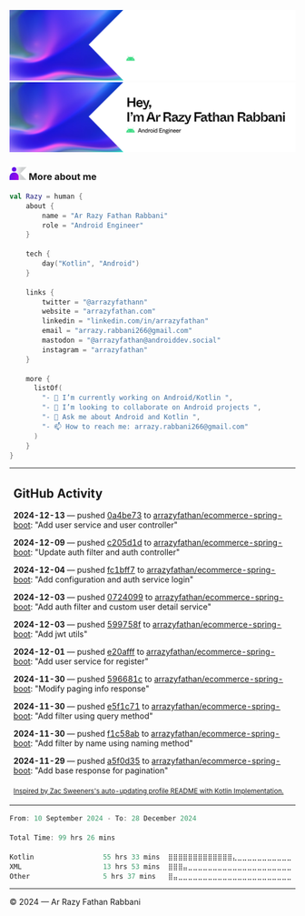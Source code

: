 ![Ar Razy Fathan Rabbani Banner](https://github.com/arrazyfathan/arrazyfathan/blob/main/media/banner-dark.png#gh-dark-mode-only)
![Ar Razy Fathan Rabbani Banner](https://github.com/arrazyfathan/arrazyfathan/blob/main/media/banner-light.png#gh-light-mode-only)

### <img width="30" alt="about" src="https://github.com/arrazyfathan/arrazyfathan/blob/main/media/about.png"> More about me

```kotlin
val Razy = human {
    about {
        name = "Ar Razy Fathan Rabbani"
        role = "Android Engineer"
    }

    tech {
        day("Kotlin", "Android")
    }

    links {
        twitter = "@arrazyfathann"
        website = "arrazyfathan.com"
        linkedin = "linkedin.com/in/arrazyfathan"
        email = "arrazy.rabbani266@gmail.com"
        mastodon = "@arrazyfathan@androiddev.social"
        instagram = "arrazyfathan"
    }

    more {
      listOf(
        "- 🔭 I’m currently working on Android/Kotlin ",
        "- 👯 I’m looking to collaborate on Android projects ",
        "- 💬 Ask me about Android and Kotlin ",
        "- 📫 How to reach me: arrazy.rabbani266@gmail.com"
      )
    }
}
```


<table><tr><td valign="top" width="100%">    

## GitHub Activity

**2024-12-13** — pushed [0a4be73](https://github.com/arrazyfathan/ecommerce-spring-boot/commits/0a4be7365790faf0d5ccd0332a0e16633237219b) to [arrazyfathan/ecommerce-spring-boot](https://github.com/arrazyfathan/ecommerce-spring-boot): "Add user service and user controller"

**2024-12-09** — pushed [c205d1d](https://github.com/arrazyfathan/ecommerce-spring-boot/commits/c205d1d1e9bf88ca9b848ed2b133256f12e72750) to [arrazyfathan/ecommerce-spring-boot](https://github.com/arrazyfathan/ecommerce-spring-boot): "Update auth filter and auth controller"

**2024-12-04** — pushed [fc1bff7](https://github.com/arrazyfathan/ecommerce-spring-boot/commits/fc1bff7f6961b6500974ccbfc5bb93a5adc8cd76) to [arrazyfathan/ecommerce-spring-boot](https://github.com/arrazyfathan/ecommerce-spring-boot): "Add configuration and auth service login"

**2024-12-03** — pushed [0724099](https://github.com/arrazyfathan/ecommerce-spring-boot/commits/07240995b2c211d89cb46ca4739e97a53c4acf6f) to [arrazyfathan/ecommerce-spring-boot](https://github.com/arrazyfathan/ecommerce-spring-boot): "Add auth filter and custom user detail service"

**2024-12-03** — pushed [599758f](https://github.com/arrazyfathan/ecommerce-spring-boot/commits/599758f791110f953d71706ad2023dbf4f5bbc95) to [arrazyfathan/ecommerce-spring-boot](https://github.com/arrazyfathan/ecommerce-spring-boot): "Add jwt utils"

**2024-12-01** — pushed [e20afff](https://github.com/arrazyfathan/ecommerce-spring-boot/commits/e20afffb44154fe5dfa8bc7df997f0e54986e02a) to [arrazyfathan/ecommerce-spring-boot](https://github.com/arrazyfathan/ecommerce-spring-boot): "Add user service for register"

**2024-11-30** — pushed [596681c](https://github.com/arrazyfathan/ecommerce-spring-boot/commits/596681cde505b4481c0734455245e3a0ff40a4b3) to [arrazyfathan/ecommerce-spring-boot](https://github.com/arrazyfathan/ecommerce-spring-boot): "Modify paging info response"

**2024-11-30** — pushed [e5f1c71](https://github.com/arrazyfathan/ecommerce-spring-boot/commits/e5f1c71d7daa6d06ff76d31ac45464a3faffa783) to [arrazyfathan/ecommerce-spring-boot](https://github.com/arrazyfathan/ecommerce-spring-boot): "Add filter using query method"

**2024-11-30** — pushed [f1c58ab](https://github.com/arrazyfathan/ecommerce-spring-boot/commits/f1c58abab5ebf2fa1470f1c1c2a5249f4fd670a6) to [arrazyfathan/ecommerce-spring-boot](https://github.com/arrazyfathan/ecommerce-spring-boot): "Add filter by name using naming method"

**2024-11-29** — pushed [a5f0d35](https://github.com/arrazyfathan/ecommerce-spring-boot/commits/a5f0d35641f8ef632abf0b8a103207a3dfe8157d) to [arrazyfathan/ecommerce-spring-boot](https://github.com/arrazyfathan/ecommerce-spring-boot): "Add base response for pagination"
                
<sub><a href="https://github.com/ZacSweers/ZacSweers/">Inspired by Zac Sweeners's auto-updating profile README with Kotlin Implementation.</a></sub>
</table>

<!--START_SECTION:waka-->

```kotlin
From: 10 September 2024 - To: 28 December 2024

Total Time: 99 hrs 26 mins

Kotlin                 55 hrs 33 mins  ⣿⣿⣿⣿⣿⣿⣿⣿⣿⣿⣿⣿⣿⣄⣀⣀⣀⣀⣀⣀⣀⣀⣀⣀⣀   52.89 %
XML                    13 hrs 53 mins  ⣿⣿⣿⣤⣀⣀⣀⣀⣀⣀⣀⣀⣀⣀⣀⣀⣀⣀⣀⣀⣀⣀⣀⣀⣀   13.23 %
Other                  5 hrs 37 mins   ⣿⣤⣀⣀⣀⣀⣀⣀⣀⣀⣀⣀⣀⣀⣀⣀⣀⣀⣀⣀⣀⣀⣀⣀⣀   05.35 %
```

<!--END_SECTION:waka-->

---
© 2024 — Ar Razy Fathan Rabbani